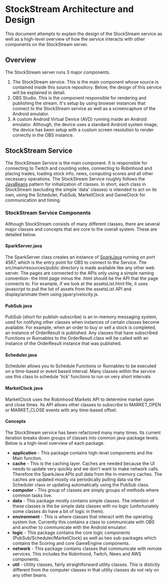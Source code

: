 # StockStream Architecture and Design

This document attempts to explain the design of the StockStream service as well as a high-level overview of how the service interacts with other components on the StockStream server.

## Overview

The StockStream server runs 3 major components.

1. The StockStream service. This is the main component whose source is contained inside this source repository. Below, the design of this service will be explained in detail.
2. OBS Studio. This is the component responsible for rendering and publishing the stream. It's setup by using browser instances that connect to the StockStream service as well as a screencapture of the Android emulator.
3. A custom Android Virtual Device (AVD) running inside an Android emulator. Although, the device uses a standard Android system image, the device has been setup with a custom screen resolution to render correctly in the OBS instance.

## StockStream Service

The StockStream Service is the main component. It is responsible for connecting to Twitch and counting votes, connecting to Robinhood and placing trades, loading stock info, news, computing scores and all other necessary operations.
The StockStream Service roughly follows the [JavaBeans](https://en.wikipedia.org/wiki/JavaBeans) pattern for initialization of classes. In short, each class in StockStream (excluding the simple 'data' classes) is intended to act on its own, using the Scheduler, PubSub, MarketClock and GameClock for communication and timing.

### StockStream Service Components

Although StockStream consists of many different classes, there are several major classes and concepts that are core to the overall system.
These are detailed below.

#### SparkServer.java

The SparkServer class creates an instance of [SparkJava](http://sparkjava.com/) running on port 4567, which is the entry point for OBS to connect to the Service.
The src/main/resources/public directory is made available like any other web server. The pages are connected to the APIs only using a simple naming convention- the html page minus the .html should be the API that the page connects to.
For example, if we look at the assetsList.html file, it uses javascript to pull the list of assets from the assetsList API and display/animate them using jquery/velocity.js.

#### PubSub.java

PubSub (short for publish-subscribe) is an in-memory messaging system, used for notifying other classes when instances of certain classes become available.
For example, when an order to buy or sell a stock is completed, an instance of OrderResult is published.
Any classes that have subscribed Functions or Runnables to the OrderResult.class will be called with an instance of the OrderResult instance that was published.


#### Scheduler.java

Scheduler allows you to Schedule Functions or Runnables to be executed on a time-based or event based interval. Many classes within the service use this class to schedule 'tick' functions to run on very short intervals

#### MarketClock.java

MarketClock uses the Robinhood Markets API to determine market open and close times. Its API allows other classes to subscribe to MARKET_OPEN or MARKET_CLOSE events with any time-based offset.

#### Concepts

The StockStream service has been refactored many many times. Its current iteration breaks down groups of classes into common java-package levels. Below is a high-level overview of each package.

* **application** - This package contains high-level components and the Main function.
* **cache** - This is the caching layer. Caches are needed because the UI needs to update very quickly and we don't want to make network calls. Therefore the SparkJava APIs pull data from the in-memory caches. The caches are updated mostly via periodically pulling data via the Scheduler class or updating automatically using the PubSub class.
* **computer** - This group of classes are simply groups of methods where common tasks live.
* **data** - This package mostly contains simple classes. The intention of these classes is the be simple data classes with no logic (unfortunately some classes do have a bit of logic in them).
* **environment** - This is where classes that interact with the operating system live. Currently this contains a class to communicate with OBS and another to communicate with the Android emulator.
* **logic** - This package contains the core logic components (PubSub/Scheduler/MarketClock) as well as two sub-packages which contains the Scoring and core GameEngine components.
* **network** - This package contains classes that communicate with remote services. This includes the Robinhood, Twitch, News and AWS components.
* **util** - Utility classes, fairly straightforward utility classes. This is distictly different from the computer classes in that utility classes do not rely on any other beans.



